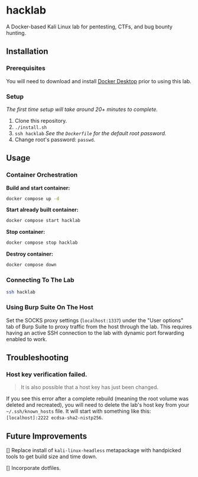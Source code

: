 # hacklab

A Docker-based Kali Linux lab for pentesting, CTFs, and bug bounty hunting.

## Installation

### Prerequisites
You will need to download and install [Docker Desktop](https://docs.docker.com/get-docker/) prior to using this lab.

### Setup
*The first time setup will take around 20+ minutes to complete.*

1. Clone this repository.
2. `./install.sh`
3. `ssh hacklab` *See the `Dockerfile` for the default root password.*
4. Change root's password: `passwd`.

## Usage

### Container Orchestration

**Build and start container:**
```bash
docker compose up -d
```

**Start already built container:**
```bash
docker compose start hacklab
```

**Stop container:**
```bash
docker compose stop hacklab
```

**Destroy container:**
```bash
docker compose down
```

### Connecting To The Lab

```bash
ssh hacklab
```

### Using Burp Suite On The Host

Set the SOCKS proxy settings (`localhost:1337`) under the "User options" tab of Burp Suite to proxy traffic from the host through the lab. This requires having an active SSH connection to the lab with dynamic port forwarding enabled to work.

## Troubleshooting

### Host key verification failed.

> It is also possible that a host key has just been changed.

If you see this error after a complete rebuild (meaning the root volume was deleted and recreated), you will need to delete the lab's host key from your `~/.ssh/known_hosts` file. It will start with something like this: `[localhost]:2222 ecdsa-sha2-nistp256`.

## Future Improvements

[] Replace install of `kali-linux-headless` metapackage with handpicked tools to get build size and time down.

[] Incorporate dotfiles.